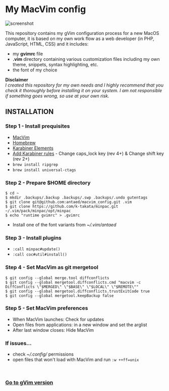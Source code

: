 # My MacVim config

![screenshot](https://repository-images.githubusercontent.com/221780628/b6f09b00-0940-11ea-9447-f21ae15e3c42)

This repository contains my gVim configuration process for a new MacOS computer, it is based on my own work flow as a web developer (in PHP, JavaScript, HTML, CSS) and it includes:

* my **gvimrc** file
* **.vim** directory containing various customization files including my own theme, snippets, syntax highlighting, etc.
* the font of my choice

**Disclaimer**\
*I created this repository for my own needs and I highly recommend that you check it thoroughly before installing it on your system. I am not responsible if something goes wrong, so use at your own risk.*


## INSTALLATION

### Step 1 - Install prequisites

* [MacVim](https://github.com/macvim-dev/macvim/releases/tag/snapshot-161)
* [Homebrew](https://brew.sh/)
* [Karabiner Elements](https://pqrs.org/osx/karabiner/)
* [Add Karabiner rules](https://pqrs.org/osx/karabiner/complex_modifications/) - Change caps_lock key (rev 4+) & Change shift key (rev 2+)
* `brew install ripgrep`
* `brew install universal-ctags`


### Step 2 - Prepare $HOME directory

```
$ cd ~
$ mkdir .backups/.backup .backups/.swp .backups/.undo gutentags
$ git clone git@github.com:antaed/macvim_config.git .vim
$ git clone https://github.com/k-takata/minpac.git ~/.vim/pack/minpac/opt/minpac
$ echo "runtime gvimrc" > .gvimrc
```
* Install one of the font variants from *~/.vim/antaed*


### Step 3 - Install plugins

* `:call minpac#update()` 
* `:call coc#util#install()`


### Step 4 - Set MacVim as git mergetool

```
$ git config --global merge.tool diffconflicts
$ git config --global mergetool.diffconflicts.cmd "macvim -c DiffConflicts \"$MERGED\" \"$BASE\" \"$LOCAL\" \"$REMOTE\""
$ git config --global mergetool.diffconflicts.trustExitCode true
$ git config --global mergetool.keepBackup false
```

### Step 5 - Set MacVim preferences

* When MacVim launches: Check for updates
* Open files from applications: in a new window and set the arglist
* After last window closes: Hide MacVim


### If issues...

* check *~/.config/* permissions
* open files that won't load with MacVim and run `:w ++ff=unix`

<br/>

### [Go to gVim version](https://github.com/antaed/gvim_config)


